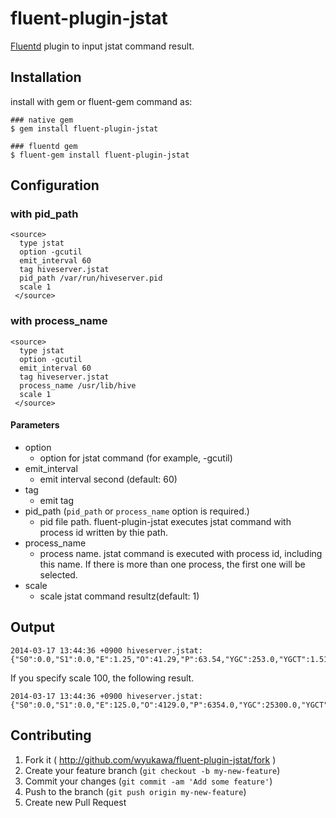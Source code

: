 # fluent-plugin-jstat

[Fluentd](http://fluentd.org) plugin to input jstat command result.

## Installation
install with gem or fluent-gem command as:

`````
### native gem
$ gem install fluent-plugin-jstat

### fluentd gem
$ fluent-gem install fluent-plugin-jstat
`````

## Configuration

### with pid_path

```
<source>
  type jstat
  option -gcutil
  emit_interval 60
  tag hiveserver.jstat
  pid_path /var/run/hiveserver.pid
  scale 1
 </source>
```

### with process_name

```
<source>
  type jstat
  option -gcutil
  emit_interval 60
  tag hiveserver.jstat
  process_name /usr/lib/hive
  scale 1
 </source>
```

#### Parameters

* option
  * option for jstat command (for example, -gcutil)
* emit_interval
  * emit interval second (default: 60)
* tag
  * emit tag
* pid_path (`pid_path` or `process_name` option is required.)
  * pid file path. fluent-plugin-jstat executes jstat command with process id written by thie path.
* process_name
  * process name. jstat command is executed with process id, including this name. If there is more than one process, the first one will be selected.
* scale
  * scale jstat command resultz(default: 1)

## Output

```
2014-03-17 13:44:36 +0900 hiveserver.jstat: {"S0":0.0,"S1":0.0,"E":1.25,"O":41.29,"P":63.54,"YGC":253.0,"YGCT":1.519,"FGC":252.0,"FGCT":137.145,"GCT":138.665}
```

If you specify scale 100, the following result.

```
2014-03-17 13:44:36 +0900 hiveserver.jstat: {"S0":0.0,"S1":0.0,"E":125.0,"O":4129.0,"P":6354.0,"YGC":25300.0,"YGCT":151.9,"FGC":25200.0,"FGCT":13714.5,"GCT":13866.5}
```

## Contributing

1. Fork it ( http://github.com/wyukawa/fluent-plugin-jstat/fork )
2. Create your feature branch (`git checkout -b my-new-feature`)
3. Commit your changes (`git commit -am 'Add some feature'`)
4. Push to the branch (`git push origin my-new-feature`)
5. Create new Pull Request
